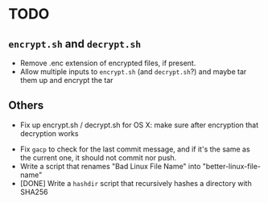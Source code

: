 TODO
====

`encrypt.sh` and `decrypt.sh`
-----------------------------

 - Remove .enc extension of encrypted files, if present.
 - Allow multiple inputs to `encrypt.sh` (and `decrypt.sh`?) and maybe tar them up and encrypt the tar

Others
------

 - Fix up encrypt.sh / decrypt.sh for OS X: make sure after encryption that decryption works
 + Fix `gacp` to check for the last commit message, and if it's the same as the current one, it should not commit nor push.
 + Write a script that renames "Bad Linux File Name" into "better-linux-file-name"
 + [DONE] Write a `hashdir` script that recursively hashes a directory with SHA256
